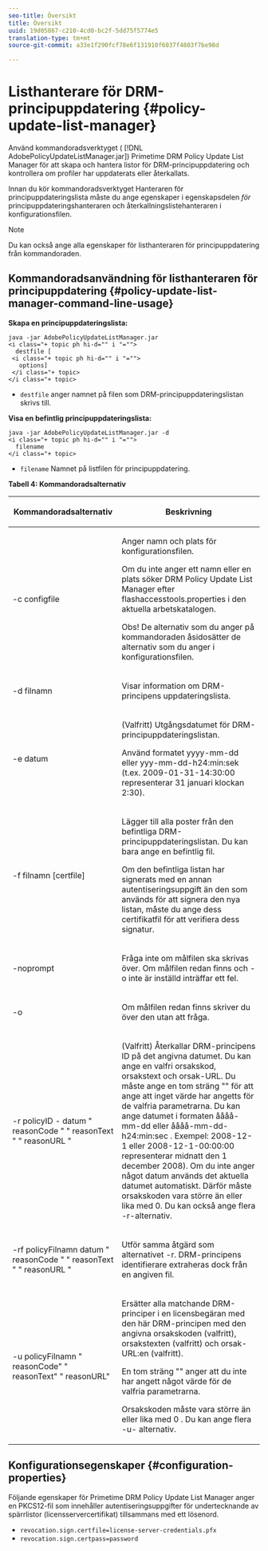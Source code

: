 ```yaml
---
seo-title: Översikt
title: Översikt
uuid: 19d05867-c210-4cd0-bc2f-5dd75f5774e5
translation-type: tm+mt
source-git-commit: a33e1f290fcf78e6f131910f6037f4803f7be98d

---
```



# Listhanterare för DRM-principuppdatering {#policy-update-list-manager}

Använd kommandoradsverktyget ( [!DNL AdobePolicyUpdateListManager.jar]) Primetime DRM Policy Update List Manager för att skapa och hantera listor för DRM-principuppdatering och kontrollera om profiler har uppdaterats eller återkallats.

Innan du kör kommandoradsverktyget Hanteraren för principuppdateringslista måste du ange egenskaper i egenskapsdelen *för* principuppdateringshanteraren och återkallningslistehanteraren i konfigurationsfilen.

>[!NOTE]
>
>Du kan också ange alla egenskaper för listhanteraren för principuppdatering från kommandoraden.

## Kommandoradsanvändning för listhanteraren för principuppdatering {#policy-update-list-manager-command-line-usage}

**Skapa en principuppdateringslista:**

```
java -jar AdobePolicyUpdateListManager.jar  
<i class="+ topic ph hi-d="" i "="">
  destfile [ 
 <i class="+ topic ph hi-d="" i "="">
   options]  
 </i class="+ topic> 
</i class="+ topic>
```

* `destfile` anger namnet på filen som DRM-principuppdateringslistan skrivs till.

**Visa en befintlig principuppdateringslista:**

```
java -jar AdobePolicyUpdateListManager.jar -d  
<i class="+ topic ph hi-d="" i "="">
  filename 
</i class="+ topic>
```

* `filename` Namnet på listfilen för principuppdatering.

**Tabell 4: Kommandoradsalternativ**

<table frame="all" colsep="1" rowsep="1" class="+ topic/table adobe-d/table " id="table_ghb_jqy_n4">  
 <thead class="- topic/thead "> 
  <tr rowsep="1" class="- topic/row "> 
   <th colname="1" class="- topic/entry entry"> <p class="- topic/p ">Kommandoradsalternativ </p> </th> 
   <th colname="2" class="- topic/entry entry"> <p class="- topic/p ">Beskrivning </p> </th> 
  </tr> 
 </thead>
 <tbody class="- topic/tbody "> 
  <tr rowsep="1" class="- topic/row "> 
   <td colname="1" class="- topic/entry "> <span class="+ topic/ph pr-d/codeph codeph"> -c configfile </span> </td> 
   <td colname="2" class="- topic/entry "> <p class="- topic/p ">Anger namn och plats för konfigurationsfilen. </p> <p class="- topic/p ">Om du inte anger ett namn eller en plats söker DRM Policy Update List Manager efter <span class="filepath"> flashaccesstools.properties </span> i den aktuella arbetskatalogen. </p> <p>Obs!  De alternativ som du anger på kommandoraden åsidosätter de alternativ som du anger i konfigurationsfilen. </p> </td> 
  </tr> 
  <tr rowsep="1" class="- topic/row "> 
   <td colname="1" class="- topic/entry "> <p class="- topic/p "> <span class="+ topic/ph pr-d/codeph codeph"> -d filnamn </span> </p> </td> 
   <td colname="2" class="- topic/entry "> <p class="- topic/p ">Visar information om DRM-principens uppdateringslista. </p> </td> 
  </tr> 
  <tr rowsep="1" class="- topic/row "> 
   <td colname="1" class="- topic/entry "> <span class="+ topic/ph pr-d/codeph codeph"> -e datum </span> </td> 
   <td colname="2" class="- topic/entry "> <p>(Valfritt) Utgångsdatumet för DRM-principuppdateringslistan. </p> <p>Använd formatet <span class="+ topic/ph pr-d/codeph codeph"> yyyy-mm-dd </span> eller <span class="+ topic/ph pr-d/codeph codeph"> yyy-mm-dd-h24:min:sek </span> (t.ex. 2009-01-31-14:30:00 representerar 31 januari klockan 2:30). </p> </td> 
  </tr> 
  <tr rowsep="1" class="- topic/row "> 
   <td colname="1" class="- topic/entry "> <span class="+ topic/ph pr-d/codeph codeph"> -f filnamn [certfile] </span> </td> 
   <td colname="2" class="- topic/entry "> <p class="- topic/p ">Lägger till alla poster från den befintliga DRM-principuppdateringslistan. Du kan bara ange en befintlig fil. </p> <p class="- topic/p ">Om den befintliga listan har signerats med en annan autentiseringsuppgift än den som används för att signera den nya listan, måste du ange dess certifikatfil för att verifiera dess signatur. </p> </td> 
  </tr> 
  <tr rowsep="1" class="- topic/row "> 
   <td colname="1" class="- topic/entry "> <span class="+ topic/ph pr-d/codeph codeph"> -noprompt </span> </td> 
   <td colname="2" class="- topic/entry "> <p class="- topic/p ">Fråga inte om målfilen ska skrivas över. Om målfilen redan finns och <span class="codeph"> -o inte </span> är inställd inträffar ett fel. </p> </td> 
  </tr> 
  <tr rowsep="1" class="- topic/row "> 
   <td colname="1" class="- topic/entry "> <span class="codeph"> -o </span> </td> 
   <td colname="2" class="- topic/entry "> <p class="- topic/p ">Om målfilen redan finns skriver du över den utan att fråga. </p> </td> 
  </tr> 
  <tr rowsep="1" class="- topic/row "> 
   <td colname="1" class="- topic/entry "> <span class="+ topic/ph pr-d/codeph codeph"> -r policyID </span> - <span class="+ topic/ph pr-d/codeph codeph"> datum </span> " <span class="+ topic/ph pr-d/codeph codeph"> reasonCode </span>" " <span class="+ topic/ph pr-d/codeph codeph"> reasonText </span>" " <span class="+ topic/ph pr-d/codeph codeph"> reasonURL </span>" </td> 
   <td colname="2" class="- topic/entry "> <p class="- topic/p ">(Valfritt) Återkallar DRM-principens ID på det angivna datumet. Du kan ange en valfri orsakskod, orsakstext och orsak-URL. Du måste ange en tom sträng "" för att ange att inget värde har angetts för de valfria parametrarna. Du kan ange datumet i <span class="+ topic/ph pr-d/codeph codeph"> formaten åååå-mm-dd </span> eller <span class="+ topic/ph pr-d/codeph codeph"> åååå-mm-dd-h24:min:sec </span> . Exempel: 2008-12-1 eller 2008-12-1-00:00:00 representerar midnatt den 1 december 2008). Om du inte anger något datum används det aktuella datumet automatiskt. Därför måste orsakskoden vara större än eller lika med 0. Du kan också ange flera -r-alternativ. </p> </td> 
  </tr> 
  <tr rowsep="1" class="- topic/row "> 
   <td colname="1" class="- topic/entry "> <p class="- topic/p ">-rf <span class="+ topic/ph pr-d/codeph codeph"> policyFilnamn </span> <span class="+ topic/ph pr-d/codeph codeph"> datum </span> " <span class="+ topic/ph pr-d/codeph codeph"> reasonCode </span>" " <span class="+ topic/ph pr-d/codeph codeph"> reasonText </span>" " <span class="+ topic/ph pr-d/codeph codeph"> reasonURL </span>" </p> </td> 
   <td colname="2" class="- topic/entry "> <p class="- topic/p ">Utför samma åtgärd som <span class="codeph"> alternativet </span> -r. DRM-principens identifierare extraheras dock från en angiven fil. </p> </td> 
  </tr> 
  <tr rowsep="0" class="- topic/row "> 
   <td colname="1" class="- topic/entry "> <span class="codeph"> -u policyFilnamn " reasonCode" " reasonText" " reasonURL" </span> </td> 
   <td colname="2" class="- topic/entry "> <p>Ersätter alla matchande DRM-principer i en licensbegäran med den här DRM-principen med den angivna orsakskoden (valfritt), orsakstexten (valfritt) och orsak-URL:en (valfritt). </p> <p>En tom sträng "" anger att du inte har angett något värde för de valfria parametrarna. </p> <p>Orsakskoden måste vara större än eller lika med <span class="codeph"> 0 </span>. Du kan ange flera <span class="codeph"> -u- </span> alternativ. </p> </td> 
  </tr> 
 </tbody> 
</table>

## Konfigurationsegenskaper {#configuration-properties}

Följande egenskaper för Primetime DRM Policy Update List Manager anger en PKCS12-fil som innehåller autentiseringsuppgifter för undertecknande av spärrlistor (licensservercertifikat) tillsammans med ett lösenord.

* `revocation.sign.certfile=license-server-credentials.pfx`
* `revocation.sign.certpass=password`
